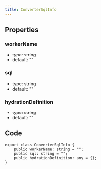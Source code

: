 ```yaml
---
title: ConverterSqlInfo
---
```


## Properties

### workerName

-   type: string
-   default: ""

### sql

-   type: string
-   default: ""

### hydrationDefinition

-   type: string
-   default: ""

## Code

```
export class ConverterSqlInfo {
    public workerName: string = "";
    public sql: string = "";
    public hydrationDefinition: any = {};
}
```
